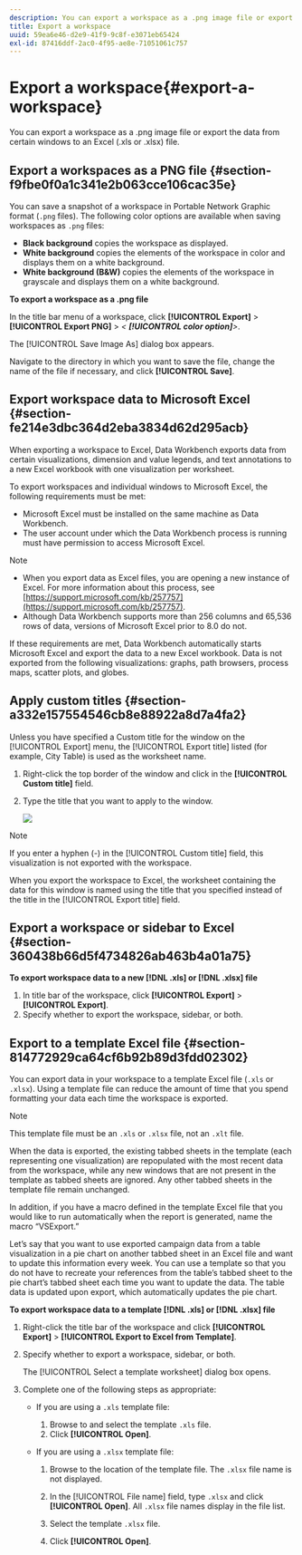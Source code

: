 ```yaml
---
description: You can export a workspace as a .png image file or export the data from certain windows to an Excel (.xls or .xlsx) file.
title: Export a workspace
uuid: 59ea6e46-d2e9-41f9-9c8f-e3071eb65424
exl-id: 87416ddf-2ac0-4f95-ae8e-71051061c757
---
```

# Export a workspace{#export-a-workspace}

You can export a workspace as a .png image file or export the data from certain windows to an Excel (.xls or .xlsx) file.

## Export a workspaces as a PNG file {#section-f9fbe0f0a1c341e2b063cce106cac35e}

You can save a snapshot of a workspace in Portable Network Graphic format (`.png` files). The following color options are available when saving workspaces as `.png` files:

* **Black background** copies the workspace as displayed.
* **White background** copies the elements of the workspace in color and displays them on a white background.
* **White background (B&W)** copies the elements of the workspace in grayscale and displays them on a white background.

**To export a workspace as a .png file**

In the title bar menu of a workspace, click **[!UICONTROL Export]** > **[!UICONTROL Export PNG]** > *< **[!UICONTROL color option]**>*.

The [!UICONTROL Save Image As] dialog box appears.

Navigate to the directory in which you want to save the file, change the name of the file if necessary, and click **[!UICONTROL Save]**.

## Export workspace data to Microsoft Excel {#section-fe214e3dbc364d2eba3834d62d295acb}

When exporting a workspace to Excel, Data Workbench exports data from certain visualizations, dimension and value legends, and text annotations to a new Excel workbook with one visualization per worksheet.

To export workspaces and individual windows to Microsoft Excel, the following requirements must be met:

* Microsoft Excel must be installed on the same machine as Data Workbench.
* The user account under which the Data Workbench process is running must have permission to access Microsoft Excel.

>[!NOTE]
>
>* When you export data as Excel files, you are opening a new instance of Excel. For more information about this process, see [https://support.microsoft.com/kb/257757](https://support.microsoft.com/kb/257757).
>* Although Data Workbench supports more than 256 columns and 65,536 rows of data, versions of Microsoft Excel prior to 8.0 do not.
>

If these requirements are met, Data Workbench automatically starts Microsoft Excel and export the data to a new Excel workbook. Data is not exported from the following visualizations: graphs, path browsers, process maps, scatter plots, and globes.

## Apply custom titles {#section-a332e157554546cb8e88922a8d7a4fa2}

Unless you have specified a Custom title for the window on the [!UICONTROL Export] menu, the [!UICONTROL Export title] listed (for example, City Table) is used as the worksheet name.

1. Right-click the top border of the window and click in the **[!UICONTROL Custom title]** field.
1. Type the title that you want to apply to the window.

   ![](assets/mnu_window_TitleBar_Export.png)

>[!NOTE]
>
>If you enter a hyphen (-) in the [!UICONTROL Custom title] field, this visualization is not exported with the workspace.

When you export the workspace to Excel, the worksheet containing the data for this window is named using the title that you specified instead of the title in the [!UICONTROL Export title] field.

## Export a workspace or sidebar to Excel {#section-360438b66d5f4734826ab463b4a01a75}

**To export workspace data to a new [!DNL .xls] or [!DNL .xlsx] file**

1. In title bar of the workspace, click **[!UICONTROL Export]** > **[!UICONTROL Export]**.
1. Specify whether to export the workspace, sidebar, or both.

## Export to a template Excel file {#section-814772929ca64cf6b92b89d3fdd02302}

You can export data in your workspace to a template Excel file (`.xls` or `.xlsx`). Using a template file can reduce the amount of time that you spend formatting your data each time the workspace is exported.

>[!NOTE]
>
>This template file must be an `.xls` or `.xlsx` file, not an `.xlt` file.

When the data is exported, the existing tabbed sheets in the template (each representing one visualization) are repopulated with the most recent data from the workspace, while any new windows that are not present in the template as tabbed sheets are ignored. Any other tabbed sheets in the template file remain unchanged.

In addition, if you have a macro defined in the template Excel file that you would like to run automatically when the report is generated, name the macro “VSExport.”

Let’s say that you want to use exported campaign data from a table visualization in a pie chart on another tabbed sheet in an Excel file and want to update this information every week. You can use a template so that you do not have to recreate your references from the table’s tabbed sheet to the pie chart’s tabbed sheet each time you want to update the data. The table data is updated upon export, which automatically updates the pie chart.

**To export workspace data to a template [!DNL .xls] or [!DNL .xlsx] file**

1. Right-click the title bar of the workspace and click **[!UICONTROL Export]** > **[!UICONTROL Export to Excel from Template]**.
1. Specify whether to export a workspace, sidebar, or both.

   The [!UICONTROL Select a template worksheet] dialog box opens.

1. Complete one of the following steps as appropriate:

    * If you are using a `.xls` template file:

        1. Browse to and select the template `.xls` file.
        1. Click **[!UICONTROL Open]**.

    * If you are using a `.xlsx` template file:

        1. Browse to the location of the template file. The `.xlsx` file name is not displayed.
        1. In the [!UICONTROL File name] field, type `.xlsx` and click **[!UICONTROL Open]**. All `.xlsx` file names display in the file list.

        1. Select the template `.xlsx` file.
        1. Click **[!UICONTROL Open]**.
